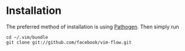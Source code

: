 Installation
============

The preferred method of installation is using [Pathogen][pathogen].  Then
simply run

    cd ~/.vim/bundle
    git clone git://github.com/facebook/vim-flow.git

[pathogen]: https://github.com/tpope/vim-pathogen
